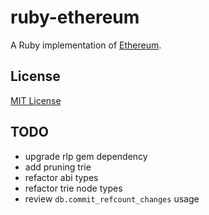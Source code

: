 # ruby-ethereum

A Ruby implementation of [Ethereum](https://ethereum.org).

## License

[MIT License](LICENSE)

## TODO

* upgrade rlp gem dependency
* add pruning trie
* refactor abi types
* refactor trie node types
* review `db.commit_refcount_changes` usage
